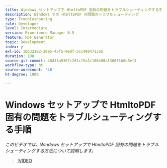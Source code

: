 ```yaml
---
title: Windows セットアップで HtmltoPDF 固有の問題をトラブルシューティングする手順
description: Windows での HtmltoPDF の問題のトラブルシューティング
type: Troubleshooting
role: Developer
level: Intermediate
version: Experience Manager 6.5
feature: PDF Generator
topic: Development
index: y
exl-id: 10b32182-3095-45f5-9edf-3cc4804713ab
duration: 108
source-git-commit: 48433a5367c281cf5a1c106b08a1306f1b0e8ef4
workflow-type: ht
source-wordcount: '40'
ht-degree: 100%

---
```


# Windows セットアップで HtmltoPDF 固有の問題をトラブルシューティングする手順

*このビデオでは、Windows セットアップで HtmltoPDF 固有の問題をトラブルシューティングする方法について説明します。*

>[!VIDEO](https://video.tv.adobe.com/v/3417904?quality=12&learn=on&captions=jpn)
